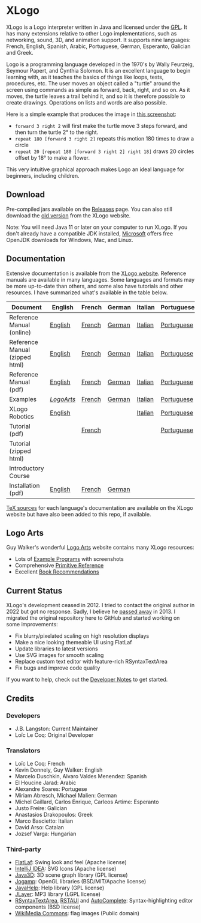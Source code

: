 # XLogo

XLogo is a Logo interpreter written in Java and licensed under the [GPL](COPYING.md). It has many extensions relative to other Logo implementations, such as networking, sound, 3D, and animation support.  It supports nine languages: French, English, Spanish, Arabic, Portuguese, German, Esperanto, Galician and Greek.

Logo is a programming language developed in the 1970's by Wally Feurzeig, Seymour Papert, and Cynthia Solomon. It is an excellent language to begin learning with, as it teaches the basics of things like loops, tests, procedures, etc. The user moves an object called a "turtle" around the screen using commands as simple as forward, back, right, and so on. As it moves, the turtle leaves a trail behind it, and so it is therefore possible to create drawings. Operations on lists and words are also possible.

Here is a simple example that produces the image in [this screenshot](xlogo.png):

- `forward 3 right 2` will first make the turtle move 3 steps forward, and then turn the turtle 2° to the right. 
- `repeat 180 [forward 3 right 2]` repeats this motion 180 times to draw a circle
- `repeat 20 [repeat 180 [forward 3 right 2] right 18]` draws 20 circles offset by 18° to make a flower.

This very intuitive graphical approach makes Logo an ideal language for beginners, including children.

## Download

Pre-compiled jars available on the [Releases](https://github.com/jblang/xlogo/releases) page. You can also still download the [old version](http://xlogo.tuxfamily.org/en/download-en.html) from the XLogo website.

Note: You will need Java 11 or later on your computer to run XLogo. If you don't already have a compatible JDK installed, [Microsoft](https://docs.microsoft.com/en-us/java/openjdk/download) offers free OpenJDK downloads for Windows, Mac, and Linux.

## Documentation

Extensive documentation is available from the [XLogo website](http://xlogo.tuxfamily.org/). Reference manuals are available in many languages. Some languages and formats may be more up-to-date than others, and some also have tutorials and other resources.  I have summarized what's available in the table below.

| Document | English | French | German | Italian | Portuguese | Spanish | Esperanto |
| - | - | - | - | - | - | - | - |
| Reference Manual (online) | [English](https://downloads.tuxfamily.org/xlogo/downloads-en/manual-html-en/manual-en.html) | [French](https://downloads.tuxfamily.org/xlogo/downloads-fr/manual-html-fr/manual-fr.html) | [German](https://downloads.tuxfamily.org/xlogo/downloads-de/manual-html-de/manual-de.html) | [Italian](https://downloads.tuxfamily.org/xlogo/downloads-it/manual-html-it/manual-it.html) | [Portuguese](https://xlogo.tuxfamily.org/pt/xlogo.htm) | [Spanish](https://xlogo.tuxfamily.org/sp/html/manual-sp/index.html) | [Esperanto](https://downloads.tuxfamily.org/xlogo/downloads-eo/manual-html-eo/manual-eo.html)
| Reference Manual (zipped html) | [English](https://downloads.tuxfamily.org/xlogo/downloads-en/manual-html-en.zip) | [French](https://downloads.tuxfamily.org/xlogo/downloads-fr/manual-html-fr.zip) | [German](https://downloads.tuxfamily.org/xlogo/downloads-de/manual-html-de.zip) | [Italian](https://downloads.tuxfamily.org/xlogo/downloads-it/manual-html-it.zip) | [Portuguese](https://downloads.tuxfamily.org/xlogo/downloads-pt/xmanualPT3.zip) | [Spanish](https://downloads.tuxfamily.org/xlogo/downloads-sp/manual-html-sp.zip) | [Esperanto](https://downloads.tuxfamily.org/xlogo/downloads-eo/manual-html-eo.zip)
| Reference Manual (pdf) | [English](https://downloads.tuxfamily.org/xlogo/downloads-en/manual-en.pdf) | [French](https://downloads.tuxfamily.org/xlogo/downloads-fr/manual-fr.pdf) | [German](https://downloads.tuxfamily.org/xlogo/downloads-de/manual-de.pdf) | [Italian](https://downloads.tuxfamily.org/xlogo/downloads-it/manual-it.pdf) | [Portuguese](https://downloads.tuxfamily.org/xlogo/downloads-pt/manualPT.pdf) | [Spanish](https://downloads.tuxfamily.org/xlogo/downloads-sp/manual-sp.pdf) | [Esperanto](https://downloads.tuxfamily.org/xlogo/downloads-eo/manual-eo.pdf)
| Examples | *[LogoArts](http://www.cr31.co.uk/logoarts/prog/top/all.html)* | [French](http://xlogo.tuxfamily.org/fr/examples-fr.html) | [German](https://xlogo.tuxfamily.org/de/examples-de.html) | [Italian](http://xlogo.tuxfamily.org/it/examples-it.html) | [Portuguese](http://xlogo.tuxfamily.org/pt/examples.html) | [Spanish](http://xlogo.tuxfamily.org/sp/ejemplos.html) | [Esperanto](https://xlogo.tuxfamily.org/eo/examples-eo.html)
| XLogo Robotics | [English](https://xlogo.tuxfamily.org/en/robot-en.html) | | | [Italian](http://xlogo.tuxfamily.org/it/robot-it.html) | [Portuguese](https://xlogo.tuxfamily.org/pt/robot.html) | [Spanish](https://xlogo.tuxfamily.org/sp/robotica.html) |
| Tutorial (pdf) | | [French](http://downloads.tuxfamily.org/xlogo/downloads-fr/tutorial-fr.pdf) | | | [Portuguese](https://downloads.tuxfamily.org/xlogo/downloads-pt/tutlogo.pdf) | [Spanish](https://downloads.tuxfamily.org/xlogo/downloads-sp/tutorial.pdf)
| Tutorial (zipped html) | | | | | | [Spanish](https://downloads.tuxfamily.org/xlogo/downloads-sp/tutorial-html-sp.zip)
| Introductory Course | | | | | | [Spanish](https://xlogo.tuxfamily.org/sp/curso/curso.html)
| Installation (pdf) | [English](https://downloads.tuxfamily.org/xlogo/downloads-en/start-en.pdf) | [French](https://downloads.tuxfamily.org/xlogo/downloads-fr/start-fr.pdf) | [German](https://downloads.tuxfamily.org/xlogo/downloads-de/start-de.pdf) |  |  | [Spanish](https://downloads.tuxfamily.org/xlogo/downloads-sp/start-sp.pdf) |

[TeX sources](docs) for each language's documentation are available on the XLogo website but have also been added to this 
repo, if available.

## Logo Arts

Guy Walker's wonderful [Logo Arts](http://www.cr31.co.uk/logoarts/index.html) website contains many XLogo resources:
- Lots of [Example Programs](http://www.cr31.co.uk/logoarts/prog/top/all.html) with screenshots
- Comprehensive [Primitive Reference](http://www.cr31.co.uk/logoarts/ipt/top/prim.html)
- Excellent [Book Recommendations](http://www.cr31.co.uk/logoarts/ipt/info/books.html)

## Current Status

XLogo's development ceased in 2012. I tried to contact the original author in 2022 but got no response. Sadly, I believe he [passed away](https://avis-de-deces.ouest-france.fr/20130306/loic-lecoq-15803) in 2013.  I migrated the original repository here to GitHub and started working on some improvements:

- Fix blurry/pixelated scaling on high resolution displays
- Make a nice looking themeable UI using FlatLaf
- Update libraries to latest versions
- Use SVG images for smooth scaling
- Replace custom text editor with feature-rich RSyntaxTextArea
- Fix bugs and improve code quality

If you want to help, check out the [Developer Notes](DEVNOTES.md) to get started. 

## Credits

### Developers

- J.B. Langston: Current Maintainer
- Loïc Le Coq: Original Developer 

### Translators

- Loïc Le Coq: French
- Kevin Donnely, Guy Walker: English
- Marcelo Duschkin, Alvaro Valdes Menendez: Spanish
- El Houcine Jarad: Arabic
- Alexandre Soares: Portugese
- Miriam Abresch, Michael Malien: German
- Michel Gaillard, Carlos Enrique, Carleos Artime: Esperanto
- Justo Freire: Galician
- Anastasios Drakopoulos: Greek
- Marco Bascietto: Italian
- David Arso: Catalan
- Jozsef Varga: Hungarian

### Third-party

- [FlatLaf](https://www.formdev.com/flatlaf/): Swing look and feel (Apache license)
- [IntelliJ IDEA](https://jetbrains.design/intellij/resources/icons_list/): SVG Icons (Apache license)
- [Java3D](https://github.com/hharrison/java3d-core): 3D scene graph library (GPL license)
- [Jogamp](https://jogamp.org/): OpenGL libraries (BSD/MIT/Apache license)
- [JavaHelp](https://github.com/javaee/javahelp): Help library (GPL license)
- [JLayer](https://github.com/umjammer/jlayer): MP3 library (LGPL license)
- [RSyntaxTextArea](https://github.com/bobbylight/RSyntaxTextArea), [RSTAUI](https://github.com/bobbylight/RSTAUI) and [AutoComplete](https://github.com/bobbylight/AutoComplete): Syntax-highlighting editor components (BSD license)
- [WikiMedia Commons](https://commons.wikimedia.org/wiki/Main_Page): flag images (Public domain)